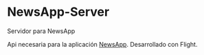 # NewsApp-Server
Servidor para NewsApp

Api necesaria para la aplicación <a href="https://github.com/joralonso/NewsApp">NewsApp</a>. Desarrollado con Flight.

